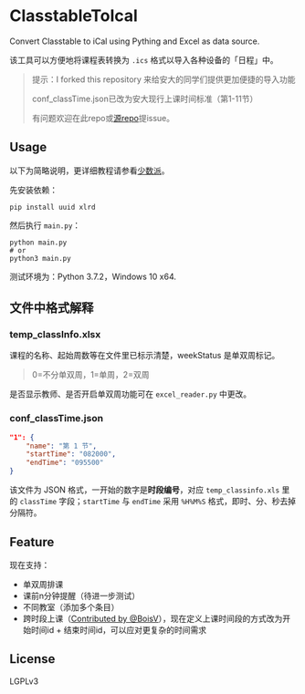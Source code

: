 # ClasstableToIcal
Convert Classtable to iCal using Pything and Excel as data source.

该工具可以方便地将课程表转换为 `.ics` 格式以导入各种设备的「日程」中。

> 提示：I forked this repository 来给安大的同学们提供更加便捷的导入功能
>
> conf_classTime.json已改为安大现行上课时间标准（第1-11节）
>
> 有问题欢迎在此repo或[源repo](https://github.com/SunsetYe66/ClasstableToIcal)提issue。

## Usage

以下为简略说明，更详细教程请参看[少数派](https://sspai.com/post/59694)。

先安装依赖：

```shell
pip install uuid xlrd 
```

然后执行 `main.py`：

```shell
python main.py
# or
python3 main.py
```

测试环境为：Python 3.7.2，Windows 10 x64.

## 文件中格式解释

### temp_classInfo.xlsx

课程的名称、起始周数等在文件里已标示清楚，weekStatus 是单双周标记。

> 0=不分单双周，1=单周，2=双周

是否显示教师、是否开启单双周功能可在 `excel_reader.py` 中更改。

### conf_classTime.json

```json
"1": {
    "name": "第 1 节", 
    "startTime": "082000",
    "endTime": "095500"
}
```

该文件为 JSON 格式，一开始的数字是**时段编号**，对应 `temp_classinfo.xls` 里的 `classTime` 字段；`startTime` 与 `endTime` 采用 `%H%M%S` 格式，即时、分、秒去掉分隔符。

## Feature

现在支持：

- 单双周排课
- 课前n分钟提醒（待进一步测试）
- 不同教室（添加多个条目）
- 跨时段上课（[Contributed by @BoisV](https://github.com/SunsetYe66/ClasstableToIcal/pull/4)），现在定义上课时间段的方式改为开始时间id + 结束时间id，可以应对更复杂的时间需求

## License

LGPLv3
